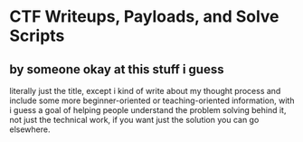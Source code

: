 # CTF Writeups, Payloads, and Solve Scripts

## by someone okay at this stuff i guess

literally just the title, except i kind of write about my thought process and include some more beginner-oriented or teaching-oriented information, with i guess a goal of helping people understand the problem solving behind it, not just the technical work, if you want just the solution you can go elsewhere.
